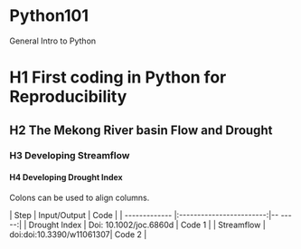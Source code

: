 # Python101
General Intro to Python
# H1 First coding in Python for Reproducibility
## H2 The Mekong River basin Flow and Drought
### H3 Developing Streamflow
#### H4 Developing Drought Index	

Colons can be used to align columns.

| Step       | Input/Output                |   Code  |
| ------------- |:------------------------:|-- -----:|
| Drought Index | Doi: 10.1002/joc.6860d   |  Code 1 |
| Streamflow    | doi:doi:10.3390/w11061307|  Code 2 |
